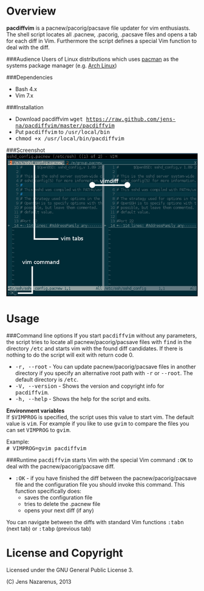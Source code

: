 Overview
==========
**pacdiffvim** is a pacnew/pacorig/pacsave file updater for vim enthusiasts. The shell script locates all 
.pacnew, .pacorig, .pacsave files and opens a tab for each diff in Vim. Furthermore the script defines a special
Vim function to deal with the diff.

###Audience
Users of Linux distributions which uses [pacman](https://wiki.archlinux.org/index.php/Pacman) as the systems package manager (e.g. [Arch Linux](https://www.archlinux.org/))

###Dependencies
- Bash 4.x
- Vim 7.x

###Installation
- Download pacdiffvim <tt>wget https://raw.github.com/jens-na/pacdiffvim/master/pacdiffvim</tt>
- Put <tt>pacdiffvim</tt> to <tt>/usr/local/bin</tt>
- <tt>chmod +x /usr/local/bin/pacdiffvim</tt>

###Screenshot
![vim-example](images/example-vim.png)

Usage
==========
###Command line options
If you start <tt>pacdiffvim</tt> without any parameters, the script tries to locate all pacnew/pacorig/pacsave files with <tt>find</tt>
in the directory <tt>/etc</tt> and starts vim with the found diff candidates. If there is nothing to do the script
will exit with return code 0.

* <tt>-r, --root</tt>    - You can update pacnew/pacorig/pacsave files in another directory if you specify an alternative root 
                           path with <tt>-r</tt> or <tt>--root</tt>. The default directory is <tt>/etc</tt>.
* <tt>-V, --version</tt> - Shows the version and copyright info for <tt>pacdiffvim</tt>.
* <tt>-h, --help</tt>    - Shows the help for the script and exits.

**Environment variables**<br/>
If <tt>$VIMPROG</tt> is specified, the script uses this value to start vim. The default value is 
<tt>vim</tt>. For example if you like to use <tt>gvim</tt> to compare the files you can set <tt>VIMPROG</tt>
to <tt>gvim</tt>. 

Example:<br/>
<tt># VIMPROG=gvim pacdiffvim</tt>

###Runtime
<tt>pacdiffvim</tt> starts Vim with the special Vim command <tt>:OK</tt> to deal with the pacnew/pacorig/pacsave diff.

* <tt>:OK</tt> - if you have finished the diff between the pacnew/pacorig/pacsave file and the configuration file
  you should invoke this command. This function specifically does:
  * saves the configuration file
  * tries to delete the .pacnew file
  * opens your next diff (if any)

You can navigate between the diffs with standard Vim functions <tt>:tabn</tt> (next tab) 
or <tt>:tabp</tt> (previous tab)

License and Copyright
=======
Licensed under the GNU General Public License 3.

(C) Jens Nazarenus, 2013
